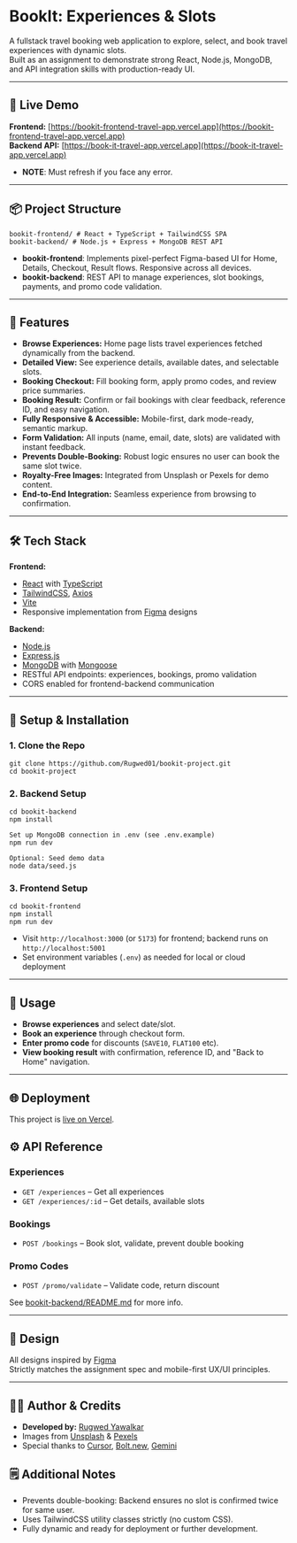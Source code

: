 # BookIt: Experiences & Slots

A fullstack travel booking web application to explore, select, and book travel experiences with dynamic slots.  
Built as an assignment to demonstrate strong React, Node.js, MongoDB, and API integration skills with production-ready UI.

---

## 🌟 Live Demo

**Frontend:** [https://bookit-frontend-travel-app.vercel.app](https://bookit-frontend-travel-app.vercel.app)  
**Backend API:** [https://book-it-travel-app.vercel.app](https://book-it-travel-app.vercel.app)

- **NOTE**: Must refresh if you face any error.
---

## 📦 Project Structure

```
bookit-frontend/ # React + TypeScript + TailwindCSS SPA
bookit-backend/ # Node.js + Express + MongoDB REST API
```


- **bookit-frontend**: Implements pixel-perfect Figma-based UI for Home, Details, Checkout, Result flows. Responsive across all devices.
- **bookit-backend**: REST API to manage experiences, slot bookings, payments, and promo code validation.

---

## 🚀 Features

- **Browse Experiences:** Home page lists travel experiences fetched dynamically from the backend.
- **Detailed View:** See experience details, available dates, and selectable slots.
- **Booking Checkout:** Fill booking form, apply promo codes, and review price summaries.
- **Booking Result:** Confirm or fail bookings with clear feedback, reference ID, and easy navigation.
- **Fully Responsive & Accessible:** Mobile-first, dark mode-ready, semantic markup.
- **Form Validation:** All inputs (name, email, date, slots) are validated with instant feedback.
- **Prevents Double-Booking:** Robust logic ensures no user can book the same slot twice.
- **Royalty-Free Images:** Integrated from Unsplash or Pexels for demo content.
- **End-to-End Integration:** Seamless experience from browsing to confirmation.

---

## 🛠️ Tech Stack

**Frontend:**  
- [React](https://react.dev) with [TypeScript](https://www.typescriptlang.org/)
- [TailwindCSS](https://tailwindcss.com), [Axios](https://axios-http.com/)
- [Vite](https://vitejs.dev)
- Responsive implementation from [Figma](#) designs

**Backend:**  
- [Node.js](https://nodejs.org/)
- [Express.js](https://expressjs.com/)
- [MongoDB](https://www.mongodb.com/) with [Mongoose](https://mongoosejs.com)
- RESTful API endpoints: experiences, bookings, promo validation
- CORS enabled for frontend-backend communication

---

## 📂 Setup & Installation

### 1. Clone the Repo
```
git clone https://github.com/Rugwed01/bookit-project.git
cd bookit-project
```


### 2. Backend Setup
```
cd bookit-backend
npm install

Set up MongoDB connection in .env (see .env.example)
npm run dev

Optional: Seed demo data
node data/seed.js
```


### 3. Frontend Setup
```
cd bookit-frontend
npm install
npm run dev
```


- Visit `http://localhost:3000` (or `5173`) for frontend; backend runs on `http://localhost:5001`
- Set environment variables (`.env`) as needed for local or cloud deployment

---

## 📝 Usage

- **Browse experiences** and select date/slot.
- **Book an experience** through checkout form.
- **Enter promo code** for discounts (<code>SAVE10</code>, <code>FLAT100</code> etc).
- **View booking result** with confirmation, reference ID, and "Back to Home" navigation.

---

## 🌐 Deployment

This project is [live on Vercel](https://vercel.com/).  

## ⚙️ API Reference

### Experiences
- `GET /experiences` – Get all experiences
- `GET /experiences/:id` – Get details, available slots

### Bookings
- `POST /bookings` – Book slot, validate, prevent double booking

### Promo Codes
- `POST /promo/validate` – Validate code, return discount

See [bookit-backend/README.md](bookit-backend) for more info.

---

## 🎨 Design

All designs inspired by [Figma](https://figma.com/)  
Strictly matches the assignment spec and mobile-first UX/UI principles.

---

## 👨‍💻 Author & Credits

- **Developed by:** [Rugwed Yawalkar](https://github.com/Rugwed01)
- Images from [Unsplash](https://unsplash.com) & [Pexels](https://www.pexels.com)
- Special thanks to [Cursor](https://cursor.so), [Bolt.new](https://bolt.new), [Gemini](https://gemini.google.com)

## 🗒️ Additional Notes

- Prevents double-booking: Backend ensures no slot is confirmed twice for same user.
- Uses TailwindCSS utility classes strictly (no custom CSS).
- Fully dynamic and ready for deployment or further development.
